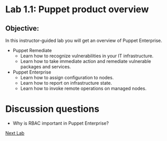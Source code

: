 # Lab 1.1: Puppet product overview

## Objective:

In this instructor-guided lab you will get an overview of Puppet Enterprise.

* Puppet Remediate
    * Learn how to recognize vulnerabilities in your IT infrastructure.
    * Learn how to take immediate action and remediate vulnerable packages and services.
* Puppet Enterprise
    * Learn how to assign configuration to nodes.
    * Learn how to report on infrastructure state.
    * Learn how to invoke remote operations on managed nodes.

# Discussion questions

* Why is RBAC important in Puppet Enterprise?

[Next Lab](../lab-02.1-Install-Puppet-Bolt)

